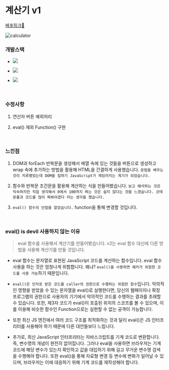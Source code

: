 # 계산기 v1

[배포링크:elephant:](https://chuhoon.github.io/calculator/index.html)

![calculator](https://user-images.githubusercontent.com/68219145/168583615-34b8a1fe-e29c-4deb-a642-02e4eacade23.gif)

### 개발스택

- <img src="https://img.shields.io/badge/HTML5-E34F26?style=flat-square&logo=HTML5&logoColor=white"/></a>

- <img src="https://img.shields.io/badge/CSS3-1572B6?style=flat-square&logo=CSS3&logoColor=white"/></a>

- <img src="https://img.shields.io/badge/Javascript-ffb13b?style=flat-square&logo=javascript&logoColor=white"/>

<br>

### 수정사항

1. 연산자 버튼 예외처리

2. eval() 제외 Function() 구현

<br>

### 느낀점

1. DOM과 forEach 반복문을 생성해서 배열 속에 있는 것들을 버튼으로 생성하고 wrap 속에 추가하는 방법을 활용해 HTML을 간결하게 사용했습니다. `문법을 배우는 것이 지루했었는데 DOM을 접하기 JavaScript가 재밌어지는 계기가 되었습니다.`

2. 함수와 반복문 조건문을 활용해 계산하는 식을 만들어봤습니다. `보고 해석하는 것은 익숙하지만 직접 생각해서 0에서 100까지 짜는 것은 쉽지 않다는 것을 느꼈습니다. 코테 문풀과 코드를 많이 짜봐야겠다 라는 생각을 했습니다.`

3. `eval() 함수의 단점을 알았습니다.` function을 통해 변경할 것입니다.

<br>

### eval() is devil 사용하지 않는 이유

> eval 함수를 사용해서 계산기를 만들어봤습니다. v2는 eval 함수 대신에 다른 방법을 사용해 계산기를 만들 것입니다.

- eval 함수는 문자열로 표현된 JavaScript 코드를 계산하는 함수입니다. eval 함수 사용을 하는 것은 엄청나게 위험합니다. 왜냐? `eval()을 사용하면 해커가 위험한 코드를 사용 가능`하기 때문입니다.

- `eval()은 인자로 받은 코드를 caller의 권한으로 수행하는 위험한 함수`입니다. 악의적인 영향을 받았을 수 있는 문자열을 eval()로 실행한다면, 당신의 웹페이지나 확장 프로그램의 권한으로 사용자의 기기에서 악의적인 코드를 수행하는 결과를 초래할 수 있습니다. 또한, 제3자 코드가 eval()이 호출된 위치의 스코프를 볼 수 있으며, 이를 이용해 비슷한 함수인 Function으로는 실현할 수 없는 공격이 가능합니다.

- 또한 최신 JS 엔진에서 여러 코드 구조를 최적화하는 것과 달리 eval()은 JS 인터프리터를 사용해야 하기 때문에 다른 대안들보다 느립니다.

- 추가로, 최신 JavaScript 인터프리터는 자바스크립트를 기계 코드로 변환합니다. 즉, 변수명의 개념이 완전히 없어집니다. 그러나 eval을 사용하면 브라우저는 기계 코드에 해당 변수가 있는지 확인하고 값을 대입하기 위해 길고 무거운 변수명 검색을 수행해야 합니다. 또한 eval()을 통해 자료형 변경 등 변수에 변화가 일어날 수 있으며, 브라우저는 이에 대응하기 위해 기계 코드를 재작성해야 합니다.
